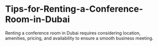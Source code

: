 # Tips-for-Renting-a-Conference-Room-in-Dubai
Renting a conference room in Dubai requires considering location, amenities, pricing, and availability to ensure a smooth business meeting.
